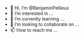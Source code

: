 - 👋 Hi, I’m @BenjaminPellieux
- 👀 I’m interested in ...
- 🌱 I’m currently learning ...
- 💞️ I’m looking to collaborate on ...
- 📫 How to reach me ...

<!---
BenjaminPellieux/BenjaminPellieux is a ✨ special ✨ repository because its `README.md` (this file) appears on your GitHub profile.
You can click the Preview link to take a look at your changes.
--->
